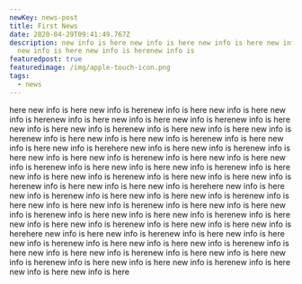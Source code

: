 ```yaml
---
newKey: news-post
title: First News
date: 2020-04-29T09:41:49.767Z
description: new info is here new info is here new info is here new info is here
  new info is here new info is herenew info is
featuredpost: true
featuredimage: /img/apple-touch-icon.png
tags:
  - news
---
```

here new info is here new info is herenew info is here new info is here new info is herenew info is here new info is here new info is herenew info is here new info is here new info is herenew info is here new info is here new info is herenew info is here new info is here new info is herenew info is here new info is here new info is herehere new info is here new info is herenew info is here new info is here new info is herenew info is here new info is here new info is herenew info is here new info is here new info is herenew info is here new info is here new info is herenew info is here new info is here new info is herenew info is here new info is here new info is herehere new info is here new info is herenew info is here new info is here new info is herenew info is here new info is here new info is herenew info is here new info is here new info is herenew info is here new info is here new info is herenew info is here new info is here new info is herenew info is here new info is here new info is herehere new info is here new info is herenew info is here new info is here new info is herenew info is here new info is here new info is herenew info is here new info is here new info is herenew info is here new info is here new info is herenew info is here new info is here new info is herenew info is here new info is here new info is here